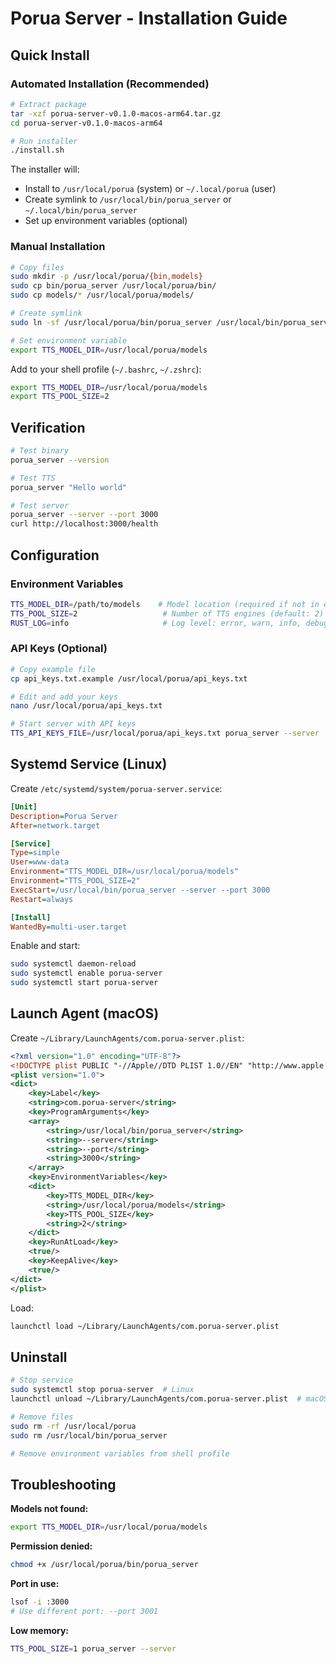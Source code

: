 # Porua Server - Installation Guide

## Quick Install

### Automated Installation (Recommended)

```bash
# Extract package
tar -xzf porua-server-v0.1.0-macos-arm64.tar.gz
cd porua-server-v0.1.0-macos-arm64

# Run installer
./install.sh
```

The installer will:
- Install to `/usr/local/porua` (system) or `~/.local/porua` (user)
- Create symlink to `/usr/local/bin/porua_server` or `~/.local/bin/porua_server`
- Set up environment variables (optional)

### Manual Installation

```bash
# Copy files
sudo mkdir -p /usr/local/porua/{bin,models}
sudo cp bin/porua_server /usr/local/porua/bin/
sudo cp models/* /usr/local/porua/models/

# Create symlink
sudo ln -sf /usr/local/porua/bin/porua_server /usr/local/bin/porua_server

# Set environment variable
export TTS_MODEL_DIR=/usr/local/porua/models
```

Add to your shell profile (`~/.bashrc`, `~/.zshrc`):
```bash
export TTS_MODEL_DIR=/usr/local/porua/models
export TTS_POOL_SIZE=2
```

## Verification

```bash
# Test binary
porua_server --version

# Test TTS
porua_server "Hello world"

# Test server
porua_server --server --port 3000
curl http://localhost:3000/health
```

## Configuration

### Environment Variables

```bash
TTS_MODEL_DIR=/path/to/models    # Model location (required if not in default location)
TTS_POOL_SIZE=2                   # Number of TTS engines (default: 2)
RUST_LOG=info                     # Log level: error, warn, info, debug
```

### API Keys (Optional)

```bash
# Copy example file
cp api_keys.txt.example /usr/local/porua/api_keys.txt

# Edit and add your keys
nano /usr/local/porua/api_keys.txt

# Start server with API keys
TTS_API_KEYS_FILE=/usr/local/porua/api_keys.txt porua_server --server
```

## Systemd Service (Linux)

Create `/etc/systemd/system/porua-server.service`:

```ini
[Unit]
Description=Porua Server
After=network.target

[Service]
Type=simple
User=www-data
Environment="TTS_MODEL_DIR=/usr/local/porua/models"
Environment="TTS_POOL_SIZE=2"
ExecStart=/usr/local/bin/porua_server --server --port 3000
Restart=always

[Install]
WantedBy=multi-user.target
```

Enable and start:
```bash
sudo systemctl daemon-reload
sudo systemctl enable porua-server
sudo systemctl start porua-server
```

## Launch Agent (macOS)

Create `~/Library/LaunchAgents/com.porua-server.plist`:

```xml
<?xml version="1.0" encoding="UTF-8"?>
<!DOCTYPE plist PUBLIC "-//Apple//DTD PLIST 1.0//EN" "http://www.apple.com/DTDs/PropertyList-1.0.dtd">
<plist version="1.0">
<dict>
    <key>Label</key>
    <string>com.porua-server</string>
    <key>ProgramArguments</key>
    <array>
        <string>/usr/local/bin/porua_server</string>
        <string>--server</string>
        <string>--port</string>
        <string>3000</string>
    </array>
    <key>EnvironmentVariables</key>
    <dict>
        <key>TTS_MODEL_DIR</key>
        <string>/usr/local/porua/models</string>
        <key>TTS_POOL_SIZE</key>
        <string>2</string>
    </dict>
    <key>RunAtLoad</key>
    <true/>
    <key>KeepAlive</key>
    <true/>
</dict>
</plist>
```

Load:
```bash
launchctl load ~/Library/LaunchAgents/com.porua-server.plist
```

## Uninstall

```bash
# Stop service
sudo systemctl stop porua-server  # Linux
launchctl unload ~/Library/LaunchAgents/com.porua-server.plist  # macOS

# Remove files
sudo rm -rf /usr/local/porua
sudo rm /usr/local/bin/porua_server

# Remove environment variables from shell profile
```

## Troubleshooting

**Models not found:**
```bash
export TTS_MODEL_DIR=/usr/local/porua/models
```

**Permission denied:**
```bash
chmod +x /usr/local/porua/bin/porua_server
```

**Port in use:**
```bash
lsof -i :3000
# Use different port: --port 3001
```

**Low memory:**
```bash
TTS_POOL_SIZE=1 porua_server --server
```
